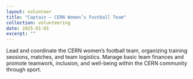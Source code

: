 ```yaml
---
layout: volunteer
title: "Captain – CERN Women’s Football Team"
collection: volunteering
date: 2025-01-01
excerpt: ""
---
```


Lead and coordinate the CERN women’s football team, organizing training sessions, matches, and team logistics. 
Manage basic team finances and promote teamwork, inclusion, and well-being within the CERN community through sport.

